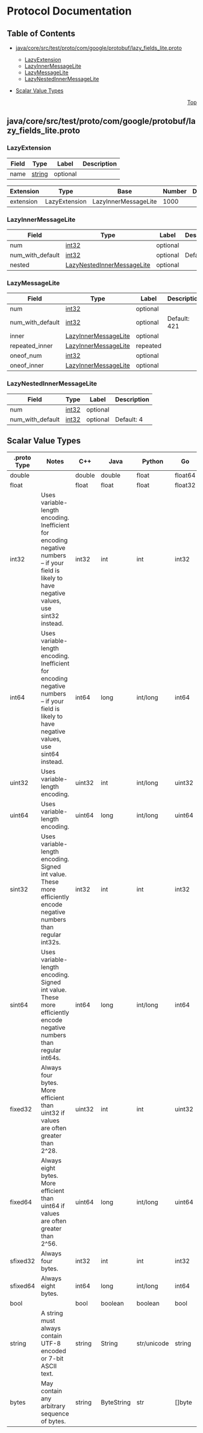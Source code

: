 # Protocol Documentation
<a name="top"></a>

## Table of Contents

- [java/core/src/test/proto/com/google/protobuf/lazy_fields_lite.proto](#java_core_src_test_proto_com_google_protobuf_lazy_fields_lite-proto)
    - [LazyExtension](#protobuf_unittest-LazyExtension)
    - [LazyInnerMessageLite](#protobuf_unittest-LazyInnerMessageLite)
    - [LazyMessageLite](#protobuf_unittest-LazyMessageLite)
    - [LazyNestedInnerMessageLite](#protobuf_unittest-LazyNestedInnerMessageLite)
  
- [Scalar Value Types](#scalar-value-types)



<a name="java_core_src_test_proto_com_google_protobuf_lazy_fields_lite-proto"></a>
<p align="right"><a href="#top">Top</a></p>

## java/core/src/test/proto/com/google/protobuf/lazy_fields_lite.proto



<a name="protobuf_unittest-LazyExtension"></a>

### LazyExtension



| Field | Type | Label | Description |
| ----- | ---- | ----- | ----------- |
| name | [string](#string) | optional |  |




| Extension | Type | Base | Number | Description |
| --------- | ---- | ---- | ------ | ----------- |
| extension | LazyExtension | LazyInnerMessageLite | 1000 |  |




<a name="protobuf_unittest-LazyInnerMessageLite"></a>

### LazyInnerMessageLite



| Field | Type | Label | Description |
| ----- | ---- | ----- | ----------- |
| num | [int32](#int32) | optional |  |
| num_with_default | [int32](#int32) | optional |  Default: 42 |
| nested | [LazyNestedInnerMessageLite](#protobuf_unittest-LazyNestedInnerMessageLite) | optional |  |






<a name="protobuf_unittest-LazyMessageLite"></a>

### LazyMessageLite



| Field | Type | Label | Description |
| ----- | ---- | ----- | ----------- |
| num | [int32](#int32) | optional |  |
| num_with_default | [int32](#int32) | optional |  Default: 421 |
| inner | [LazyInnerMessageLite](#protobuf_unittest-LazyInnerMessageLite) | optional |  |
| repeated_inner | [LazyInnerMessageLite](#protobuf_unittest-LazyInnerMessageLite) | repeated |  |
| oneof_num | [int32](#int32) | optional |  |
| oneof_inner | [LazyInnerMessageLite](#protobuf_unittest-LazyInnerMessageLite) | optional |  |






<a name="protobuf_unittest-LazyNestedInnerMessageLite"></a>

### LazyNestedInnerMessageLite



| Field | Type | Label | Description |
| ----- | ---- | ----- | ----------- |
| num | [int32](#int32) | optional |  |
| num_with_default | [int32](#int32) | optional |  Default: 4 |





 

 

 

 



## Scalar Value Types

| .proto Type | Notes | C++ | Java | Python | Go | C# | PHP | Ruby |
| ----------- | ----- | --- | ---- | ------ | -- | -- | --- | ---- |
| <a name="double" /> double |  | double | double | float | float64 | double | float | Float |
| <a name="float" /> float |  | float | float | float | float32 | float | float | Float |
| <a name="int32" /> int32 | Uses variable-length encoding. Inefficient for encoding negative numbers – if your field is likely to have negative values, use sint32 instead. | int32 | int | int | int32 | int | integer | Bignum or Fixnum (as required) |
| <a name="int64" /> int64 | Uses variable-length encoding. Inefficient for encoding negative numbers – if your field is likely to have negative values, use sint64 instead. | int64 | long | int/long | int64 | long | integer/string | Bignum |
| <a name="uint32" /> uint32 | Uses variable-length encoding. | uint32 | int | int/long | uint32 | uint | integer | Bignum or Fixnum (as required) |
| <a name="uint64" /> uint64 | Uses variable-length encoding. | uint64 | long | int/long | uint64 | ulong | integer/string | Bignum or Fixnum (as required) |
| <a name="sint32" /> sint32 | Uses variable-length encoding. Signed int value. These more efficiently encode negative numbers than regular int32s. | int32 | int | int | int32 | int | integer | Bignum or Fixnum (as required) |
| <a name="sint64" /> sint64 | Uses variable-length encoding. Signed int value. These more efficiently encode negative numbers than regular int64s. | int64 | long | int/long | int64 | long | integer/string | Bignum |
| <a name="fixed32" /> fixed32 | Always four bytes. More efficient than uint32 if values are often greater than 2^28. | uint32 | int | int | uint32 | uint | integer | Bignum or Fixnum (as required) |
| <a name="fixed64" /> fixed64 | Always eight bytes. More efficient than uint64 if values are often greater than 2^56. | uint64 | long | int/long | uint64 | ulong | integer/string | Bignum |
| <a name="sfixed32" /> sfixed32 | Always four bytes. | int32 | int | int | int32 | int | integer | Bignum or Fixnum (as required) |
| <a name="sfixed64" /> sfixed64 | Always eight bytes. | int64 | long | int/long | int64 | long | integer/string | Bignum |
| <a name="bool" /> bool |  | bool | boolean | boolean | bool | bool | boolean | TrueClass/FalseClass |
| <a name="string" /> string | A string must always contain UTF-8 encoded or 7-bit ASCII text. | string | String | str/unicode | string | string | string | String (UTF-8) |
| <a name="bytes" /> bytes | May contain any arbitrary sequence of bytes. | string | ByteString | str | []byte | ByteString | string | String (ASCII-8BIT) |

